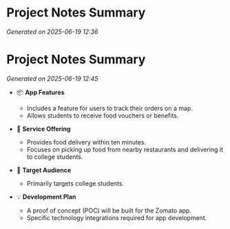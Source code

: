 # Project Notes Summary

*Generated on 2025-06-19 12:36*

# Project Notes Summary

*Generated on 2025-06-19 12:45*

- 📦 **App Features**
  - Includes a feature for users to track their orders on a map.
  - Allows students to receive food vouchers or benefits.

- 🥡 **Service Offering**
  - Provides food delivery within ten minutes.
  - Focuses on picking up food from nearby restaurants and delivering it to college students.

- 🎯 **Target Audience**
  - Primarily targets college students.

- 💡 **Development Plan**
  - A proof of concept (POC) will be built for the Zomato app.
  - Specific technology integrations required for app development.